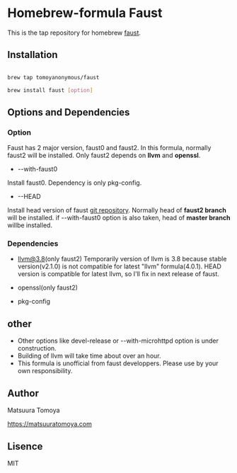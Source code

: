 # Homebrew-formula Faust

This is the tap repository for homebrew [faust](http://faust.grame.fr).

## Installation

```sh

brew tap tomoyanonymous/faust 

brew install faust [option]

```

## Options and Dependencies

### Option

Faust has 2 major version, faust0 and faust2. In this formula, normally faust2 will be installed.
Only faust2 depends on **llvm** and **openssl**.

- --with-faust0

Install faust0. Dependency is only pkg-config.

- --HEAD

Install head version of faust [git repository](https://github.com/grame-cncm/faust).
Normally head of **faust2 branch** will be installed.
if --with-faust0 option is also taken, head of **master branch** willbe installed.

### Dependencies

- llvm@3.8(only faust2)
Temporarily version of llvm is 3.8 because stable version(v2.1.0) is not compatible for latest "llvm" formula(4.0.1).
HEAD version is compatible for latest llvm, so I'll fix in next release of faust.

- openssl(only faust2)

- pkg-config

## other

- Other options like devel-release or --with-microhttpd option is under construction.
- Building of llvm will take time about over an hour.
- This formula is unofficial from faust developpers. Please use by your own responsibility.

## Author

Matsuura Tomoya

<https://matsuuratomoya.com>

## Lisence

MIT
